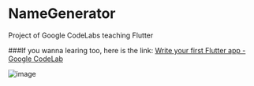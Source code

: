 # NameGenerator
Project of Google CodeLabs teaching Flutter

###If you wanna learing too, here is the link: [Write your first Flutter app - Google CodeLab](https://flutter.dev/docs/get-started/codelab#step-1-create-the-starter-flutter-app)



![image](https://user-images.githubusercontent.com/32804625/90968652-1c237f00-e4c5-11ea-8ba5-b99d681ae386.png)
